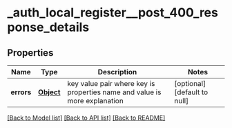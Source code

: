 # \_auth_local_register\_\_post_400_response_details

## Properties

| Name       | Type              | Description                                                               | Notes                        |
| ---------- | ----------------- | ------------------------------------------------------------------------- | ---------------------------- |
| **errors** | [**Object**](.md) | key value pair where key is properties name and value is more explanation | [optional] [default to null] |

[[Back to Model list]](../README.md#documentation-for-models) [[Back to API list]](../README.md#documentation-for-api-endpoints) [[Back to README]](../README.md)
